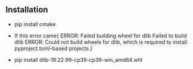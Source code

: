 ## Installation

- pip install cmake

- If this error came{
ERROR: Failed building wheel for dlib
Failed to build dlib
ERROR: Could not build wheels for dlib, which is required to install pyproject.toml-based projects
}



- pip install dlib-19.22.99-cp39-cp39-win_amd64.whl



